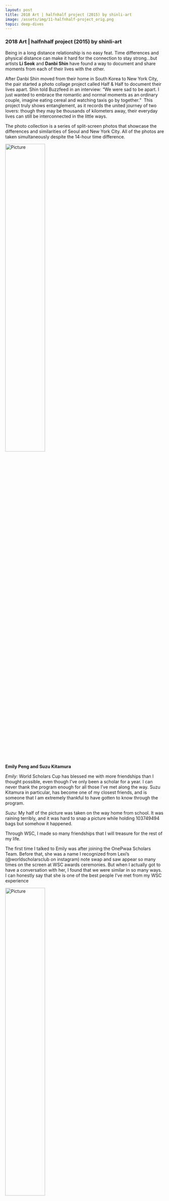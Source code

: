 ```yaml
---
layout: post
title: 2018 ​Art | halfnhalf project (2015) by shinli-art
image: /assets/img/11-halfnhalf-project_orig.png
topic: deep-dives
---
```


### 2018 ​Art | halfnhalf project (2015) by shinli-art

Being in a long distance relationship is no easy feat. Time differences and
physical distance can make it hard for the connection to stay strong...but
artists **Li Seok** and **Danbi Shin** have found a way to document and share
moments from each of their lives with the other.

After Danbi Shin moved from their home in South Korea to New York City, the pair
started a photo collage project called Half & Half to document their lives
apart. Shin told Buzzfeed in an interview: “We were sad to be apart. I just
wanted to embrace the romantic and normal moments as an ordinary couple, imagine
eating cereal and watching taxis go by together.” ​ This project truly shows
entanglement, as it records the united journey of two lovers: though they may be
thousands of kilometers away, their everyday lives can still be interconnected
in the little ways.

The photo collection is a series of split-screen photos that showcase the
differences and similarities of Seoul and New York City. All of the photos are
taken simultaneously despite the 14-hour time difference.

<img src="https://onepwaa.weebly.com/uploads/4/5/7/8/45782123/emily-and-suzu-1-orig_orig.jpg" alt="Picture" style="width:50%;" />

**Emily Peng and Suzu Kitamura**

_Emily:_ World Scholars Cup has blessed me with more friendships than I thought
possible, even though I’ve only been a scholar for a year. I can never thank the
program enough for all those I’ve met along the way. Suzu Kitamura in
particular, has become one of my closest friends, and is someone that I am
extremely thankful to have gotten to know through the program.

_Suzu:_ My half of the picture was taken on the way home from school. It was
raining terribly, and it was hard to snap a picture while holding 103749494 bags
but somehow it happened.

Through WSC, I made so many friendships that I will treasure for the rest of my
life.

The first time I talked to Emily was after joining the OnePwaa Scholars Team.
Before that, she was a name I recognized from Lexi’s (@worldscholarsclub on
instagram) note swap and saw appear so many times on the screen at WSC awards
ceremonies. But when I actually got to have a conversation with her, I found
that we were similar in so many ways. I can honestly say that she is one of the
best people I’ve met from my WSC experience

<img src="https://onepwaa.weebly.com/uploads/4/5/7/8/45782123/jy-and-avan-1-orig_orig.jpg" alt="Picture" style="width:50%;" />

**Avan Fata and Tan Jie Ying**

_Avan:_ The moment I joined WSC, I knew it would be a great academic
opportunity. But just like Alpaca-in-chief Daniel, I was surprised when I
realized just how entangling the competition can be. In little over 2 years I've
met and connected with people from all over the world that I would've otherwise
never known. A more recent entanglement I made was with Jie Ying, whom I met
while working with OnePwaa on this project. Though we've only known each other
for a few weeks, it's yet another entanglement I'm happy to have made.

_Jie Ying:_ When I attended my first opening ceremony, I was expecting anything
but fluffy alpacas and a community that emphasises collaboration instead of
competition, but that's exactly what I got and I wouldn't want it any other way.
The WSC has helped me strengthen old bonds and form new ones, so I was glad that
joining OnePwaa allowed me to continue doing that, especially since I got to
know Avan and work with him on multiple pwaajects.

<img src="https://onepwaa.weebly.com/uploads/4/5/7/8/45782123/vic-and-rodger-1-orig_orig.png" alt="Picture" style="width:50%;" />

**Rodger Nyioh and Victoria Sin**

_Rodger:_ We reside on a platform where empathy meets diversity, and where minor
differences are integrated into major similarities. The World Scholar's Cup
facilitates the formation of long lasting relationships and if it werent for
this expansive network that connects us, i wouldnt have gotten to meet such
bright minds and talented individuals.

We differentiate ourselves on a daily basis, but even with the multitudinous
dissimilarities my friend and I, Victoria Sin, still go back to the same
structure of a bed, the same bliss of slumber, and the same warmth of sleep.
Though at different times this occurs, we are naught but still humans, social
animals by nature.

_Victoria:_ Doing this halfnhalf project has inspired be to reflect on how WSC
has given me the opportunity to form bonds with people from all around the
world. I got to know Rodger back in January when I interviewed him to join our
team of Scholars at OnePwaa. Through working on multiple projects I’ve gotten to
know him better, and I appreciate his hard work and sense of humor. I’m glad
that WSC has allowed me to make all these entanglements and connections with
people across the globe.

<br>
